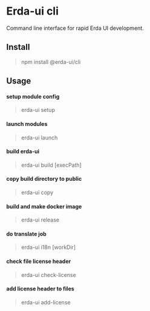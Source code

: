 # Erda-ui cli
Command line interface for rapid Erda UI development.

## Install
> npm install @erda-ui/cli

## Usage

#### setup module config
> erda-ui setup <module> <port>

#### launch modules
> erda-ui launch

#### build erda-ui
> erda-ui build [execPath]

#### copy build directory to public
> erda-ui copy <module>

#### build and make docker image
> erda-ui release

#### do translate job
> erda-ui i18n [workDir]

#### check file license header
> erda-ui check-license

#### add license header to files
> erda-ui add-license

